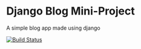 # Django Blog Mini-Project

A simple blog app made using django

[![Build Status](https://travis-ci.org/twdstudent/django-blog.svg?branch=master)](https://travis-ci.org/twdstudent/django-blog)

